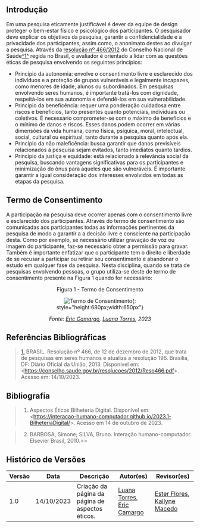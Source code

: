 ## Introdução

Em uma pesquisa eticamente justificável é dever da equipe de design proteger o bem-estar físico e psicológico dos participantes. 
O pesquisador deve explicar os objetivos da pesquisa, garantir a confidencialidade e a privacidade dos participantes, assim como, o anonimato destes ao divulgar a pesquisa.
Através da [resolução nº 466/2012](./reso466.pdf) do Conselho Nacional de Saúde<a id="anchor_1" href="#REF1">^1^</a> regida no Brasil, o avaliador é orientado a lidar com as questões éticas de pesquisa envolvendo os seguintes princípios:

- Princípio da autonomia: envolve o consentimento livre e esclarecido dos indivíduos e a proteção de grupos vulneráveis e legalmente incapazes, como menores de idade, alunos ou subordinados. Em pesquisas envolvendo seres humanos, é importante tratá-los com dignidade, respeitá-los em sua autonomia e defendê-los em sua vulnerabilidade.
- Princípio da beneficência: requer uma ponderação cuidadosa entre riscos e benefícios, tanto presentes quanto potenciais, individuais ou coletivos. É necessário comprometer-se com o máximo de benefícios e o mínimo de danos e riscos. Esses danos podem ocorrer em várias dimensões da vida humana, como física, psíquica, moral, intelectual, social, cultural ou espiritual, tanto durante a pesquisa quanto após ela.
- Princípio da não maleficência: busca garantir que danos previsíveis relacionados à pesquisa sejam evitados, tanto imediatos quanto tardios.
- Princípio da justiça e equidade: está relacionado à relevância social da pesquisa, buscando vantagens significativas para os participantes e minimização do ônus para aqueles que são vulneráveis. É importante garantir a igual consideração dos interesses envolvidos em todas as etapas da pesquisa.


## Termo de Consentimento

A participação na pesquisa deve ocorrer apenas com o consentimento livre e esclarecido dos participantes. Através do termo de consentimento são comunicadas aos participantes todas as informações pertinentes da pesquisa de modo a garantir a a decisão livre e consciente na participação desta. Como por exemplo, se necessário utilizar gravação de voz ou imagem do participante, faz-se necessário obter a permissão para gravar. Também é importante enfatizar que o participante tem o direito e liberdade de se recusar a participar ou retirar seu consentimento e abandonar o estudo em qualquer fase da pesquisa.
Nesta disciplina, quando se trata de pesquisas envolvendo pessoas, o grupo utiliza-se deste de termo de consentimento presente na Figura 1 quando for necessário:

<center>

Figura 1 - Termo de Consentimento
<font><figure markdown>![Termo de Consentimento](../assets/images/termo_de_consentimento.png){: style="height:680px;width:650px"}

_Fonte: [Eric Camargo](https://github.com/ericcs10), [Luana Torres](https://github.com/luanatorress), 2023_

</center>


## Referências Bibliográficas

> <a id="REF1" href="#anchor_1">1.</a> BRASIL. Resolução nº 466, de 12 de dezembro de 2012, que trata de pesquisas em seres humanos e atualiza a resolução 196. Brasília, DF: Diário Oficial da União, 2013. Disponível em: <<https://conselho.saude.gov.br/resolucoes/2012/Reso466.pdf>>. Acesso em: 14/10/2023.

## Bibliografia

>1. Aspectos Éticos Bilheteria Digital. Disponível em: <<https://interacao-humano-computador.github.io/2023.1-BilheteriaDigital/>>. Acesso em 14 de outubro de 2023.

>2. BARBOSA, Simone; SILVA, Bruno. Interação humano-computador. Elsevier Brasil, 2010.>>

## Histórico de Versões

| Versão | Data       | Descrição                                       | Autor(es)                                                                                     | Revisor(es)                                      |
| ------ | ---------- | ----------------------------------------------- | --------------------------------------------------------------------------------------------- | ------------------------------------------------ |
| 1.0  | 14/10/2023 | Criação da página da página de aspectos éticos. | [Luana Torres](https://github.com/luanatorress), [Eric Camargo](https://github.com/ericcs10) | [Ester Flores](https://github.com/esteerlino), [Kallyne Macedo](https://github.com/kalipassos) |